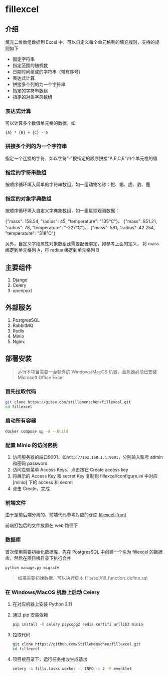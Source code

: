 # fillexcel

## 介绍

填充二维数组数据到 Excel 中，可以自定义每个单元格列的填充规则，支持的规则如下

- 固定字符串
- 指定范围的随机数
- 日期时间组成的字符串（带有序号）
- 表达式计算
- 拼接多个列的为一个字符串
- 指定的字符串数组
- 指定的对象字典数组

### 表达式计算

可以计算多个数值单元格的数据，如

```
{A} * {B} + {C} - 5
```

### 拼接多个列的为一个字符串

指定一个连接的字符，如以字符“-”按指定的顺序拼接“A,E,C,E”四个单元格的值

### 指定的字符串数组

按顺序循环填入简单的字符串数组，如一组动物名称：蛇、蝎、虎、豹、鹿

### 指定的对象字典数组

按顺序循环填入自定义字典象数组，如一组星球观测数据：

{"mass": 158.54, "radius": 45, "temperature": "135°C"}、
{"mass": 851.21, "radius": 78, "temperature": "-227°C"}、
{"mass": 581, "radius": 42.254, "temperature": "318°C"}

另外，自定义字段属性对象数组还需要配置绑定，如参考上面的定义，
将 mass 绑定到单元格列 A，将 radius 绑定到单元格列 B

## 主要组件

1. Django
2. Celery
3. openpyxl

## 外部服务

1. PostgresSQL
2. RabbitMQ
3. Redis
4. Minio
5. Nginx

## 部署安装

> 运行本项目需要一台额外的 Windows/MacOS 机器，且机器必须已安装 Microsoft Office Excel

### 首先拉取代码

```bash
git clone https://gitee.com/stillemenschen/fillexcel.git
cd fillexcel
```

### 启动所有容器

```bash
docker compose up -d --build
```

### 配置 Minio 的访问密钥

1. 访问服务器的端口9001，如`http://192.168.1.1:9001`，分别输入账号 admin 和密码 password
2. 访问左侧菜单 Access Keys，点击按钮 Create access key
3. 将展示的 Access Key 和 secret Key 复制到 fillexcel/configure.ini 中对应 [minio] 下的 access 和 secret
4. 点击 Create，完成

### 前端文件

由于是前后端分离的，前端代码参考对应的仓库 [fillexcel-front](https://gitee.com/stillemenschen/fillexcel-front)

前端打包后的文件放置在 web 路径下

### 数据库

首次使用需要初始化数据库，先在 PostgresSQL 中创建一个名为 fillexcel 的数据库，然后在项目根目录下执行合并

```bash
python manage.py migrate
```

> 如果需要初始数据，可以执行脚本 fills/sql/fill_function_define.sql

### 在 Windows/MacOS 机器上启动 Celery

1. 在对应机器上安装 Python 3.11
2. 通过 pip 安装依赖

   ```bash
   pip install -U celery psycopg2 redis certifi urllib3 minio
   ```

3. 拉取代码

   ```bash
   git clone https://github.com/StilleMenschen/fillexcel.git
   cd fillexcel
   ```

4. 项目根目录下，运行任务接收生成请求

   ```bash
   celery -A fills.tasks worker -l INFO -c 2 -P eventlet
   ```
